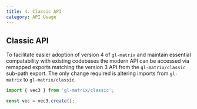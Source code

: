 ```yaml
---
title: 4. Classic API
category: API Usage
---
```

## Classic API

To facilitate easier adoption of version 4 of `gl-matrix` and maintain essential compatability with existing codebases the modern
API can be accessed via remapped exports matching the version 3 API from the `gl-matrix/classic` sub-path export. The
only change required is altering imports from `gl-matrix` to `gl-matrix/classic`.

```js
import { vec3 } from 'gl-matrix/classic';

const vec = vec3.create();
```
